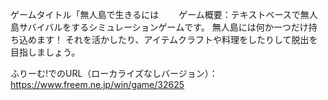 ゲームタイトル「無人島で生きるには　　
ゲーム概要：テキストベースで無人島サバイバルをするシミュレーションゲームです。
無人島には何か一つだけ持ち込めます！
それを活かしたり、アイテムクラフトや料理をしたりして脱出を目指しましょう。

ふりーむ!でのURL（ローカライズなしバージョン）：https://www.freem.ne.jp/win/game/32625
